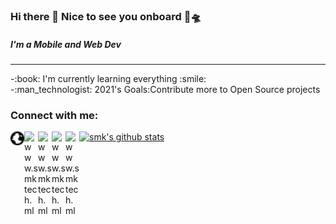 ### Hi there 👋 Nice to see you onboard :rocket::flying_saucer:
##### I'm a Mobile and Web Dev
<hr>
-:book: I'm currently learning everything :smile:<br>
-:man_technologist: 2021's Goals:Contribute more to Open Source projects

### Connect with me:

[<img align="left" alt="www.smktech.ml" width="22px" src="https://raw.githubusercontent.com/iconic/open-iconic/master/svg/globe.svg" />][website]
[<img align="left" alt="www.smktech.ml" width="22px" src="http://cdn.jsdelivr.net/npm/simple-icons@3/icons/instagram.svg" />][instagram]
[<img align="left" alt="www.smktech.ml" width="22px" src="http://cdn.jsdelivr.net/npm/simple-icons@3/icons/linkedin.svg" />][linkedin]
[<img align="left" alt="www.smktech.ml" width="22px" src="http://cdn.jsdelivr.net/npm/simple-icons@3/icons/twitter.svg" />][twitter]
[<img align="left" alt="www.smktech.ml" width="22px" src="http://cdn.jsdelivr.net/npm/simple-icons@3/icons/youtube.svg" />][youtube]


[![smk's github stats](https://github-readme-stats.vercel.app/api?username=sarangsmk)](https://github.com/anuraghazra/github-readme-stats)



[website]: http://smktech.ml
[instagram]: https://www.instagram.com/sarang_smk
[linkedin]: https://www.linkedin.com/in/smk-tech
[twitter]: https://twitter.com/sarangsmk
[youtube]: https://youtube.com/c/smk_tech
